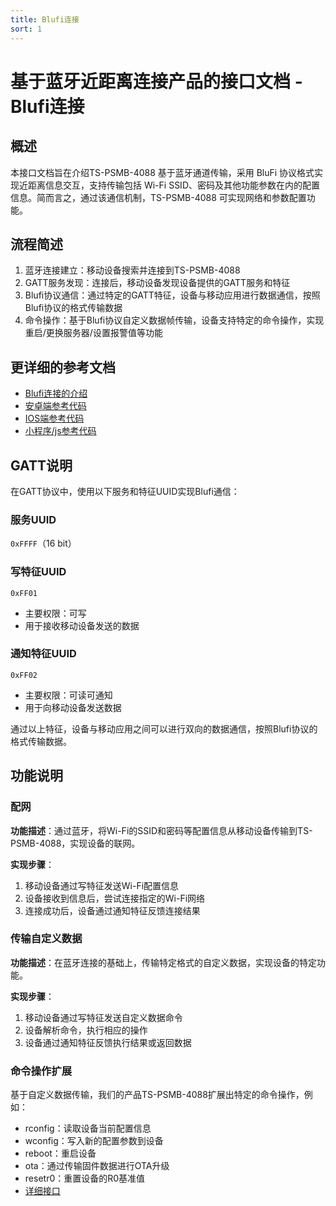 ```yaml
---
title: Blufi连接
sort: 1
---
```


# 基于蓝牙近距离连接产品的接口文档 - Blufi连接

## 概述
本接口文档旨在介绍TS-PSMB-4088 基于蓝牙通道传输，采用 BluFi 协议格式实现近距离信息交互，支持传输包括 Wi-Fi SSID、密码及其他功能参数在内的配置信息。简而言之，通过该通信机制，TS-PSMB-4088 可实现网络和参数配置功能。

## 流程简述
1. 蓝牙连接建立：移动设备搜索并连接到TS-PSMB-4088
2. GATT服务发现：连接后，移动设备发现设备提供的GATT服务和特征
3. Blufi协议通信：通过特定的GATT特征，设备与移动应用进行数据通信，按照Blufi协议的格式传输数据
4. 命令操作：基于Blufi协议自定义数据帧传输，设备支持特定的命令操作，实现重启/更换服务器/设置报警值等功能

## 更详细的参考文档
- [Blufi连接的介绍](https://docs.espressif.com/projects/esp-idf/zh_CN/v5.3.1/esp32/api-guides/blufi.html)
- [安卓端参考代码](https://github.com/EspressifApp/EspBlufiForAndroid)
- [IOS端参考代码](https://github.com/EspressifApp/EspBlufiForiOS)
- [小程序/js参考代码](https://github.com/xuhongv/BlufiEsp32WeChat)

## GATT说明
在GATT协议中，使用以下服务和特征UUID实现Blufi通信：

### 服务UUID
`0xFFFF`（16 bit）

### 写特征UUID 
`0xFF01`
- 主要权限：可写
- 用于接收移动设备发送的数据

### 通知特征UUID
`0xFF02`
- 主要权限：可读可通知
- 用于向移动设备发送数据

通过以上特征，设备与移动应用之间可以进行双向的数据通信，按照Blufi协议的格式传输数据。


## 功能说明

### 配网
**功能描述**：通过蓝牙，将Wi-Fi的SSID和密码等配置信息从移动设备传输到TS-PSMB-4088，实现设备的联网。

**实现步骤**：
1. 移动设备通过写特征发送Wi-Fi配置信息
2. 设备接收到信息后，尝试连接指定的Wi-Fi网络
3. 连接成功后，设备通过通知特征反馈连接结果

### 传输自定义数据
**功能描述**：在蓝牙连接的基础上，传输特定格式的自定义数据，实现设备的特定功能。

**实现步骤**：
1. 移动设备通过写特征发送自定义数据命令
2. 设备解析命令，执行相应的操作
3. 设备通过通知特征反馈执行结果或返回数据

### 命令操作扩展
基于自定义数据传输，我们的产品TS-PSMB-4088扩展出特定的命令操作，例如：

- rconfig：读取设备当前配置信息
- wconfig：写入新的配置参数到设备
- reboot：重启设备
- ota：通过传输固件数据进行OTA升级
- resetr0：重置设备的R0基准值
- [详细接口](./BlufiConfigItem-Interface)
